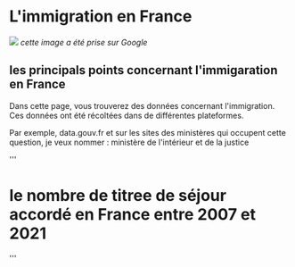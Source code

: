 # L'immigration en France 
![](https://i.ytimg.com/vi/F7JQTmyL5Bg/maxresdefault.jpg)
*cette image a été prise sur Google*
## les principals points concernant l'immigaration en France
  Dans cette page, vous trouverez des données concernant l'immigration. Ces données ont été récoltées dans de différentes plateformes.
  
  Par exemple, data.gouv.fr et sur les sites des ministères qui occupent cette question, je veux nommer : ministère de l'intérieur et de la justice
  
  '''
  <!DOCTYPE html>
<html>
 <head>
   <meta http-equiv="Content-Type" content="text/html; charset=utf-8"/>
   <link rel="shortcut icon" type="image/ico" href="img/favicon.gif" />
   <link rel="stylesheet" type="text/css" href="style.css" />
   <title> </title>
 </head>
 <body>
	<div> 
	<h1> le nombre de titree de séjour accordé en France entre 2007 et 2021 </h1>
	<div class="flourish-embed flourish-chart" data-src="visualisation/12685858"><script src="https://public.flourish.studio/resources/embed.js"></script></div>
	</div>
 </body>
</html>
'''
